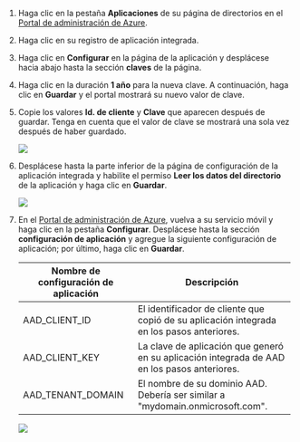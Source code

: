 1.  Haga clic en la pestaña **Aplicaciones** de su página de directorios en el [Portal de administración de Azure][Portal de administración de Azure].

2.  Haga clic en su registro de aplicación integrada.

3.  Haga clic en **Configurar** en la página de la aplicación y desplácese hacia abajo hasta la sección **claves** de la página.
4.  Haga clic en la duración **1 año** para la nueva clave. A continuación, haga clic en **Guardar** y el portal mostrará su nuevo valor de clave.
5.  Copie los valores **Id. de cliente** y **Clave** que aparecen después de guardar. Tenga en cuenta que el valor de clave se mostrará una sola vez después de haber guardado.

    ![][0]

6.  Desplácese hasta la parte inferior de la página de configuración de la aplicación integrada y habilite el permiso **Leer los datos del directorio** de la aplicación y haga clic en **Guardar**.

    ![][1]

7.  En el [Portal de administración de Azure][Portal de administración de Azure], vuelva a su servicio móvil y haga clic en la pestaña **Configurar**. Desplácese hasta la sección **configuración de aplicación** y agregue la siguiente configuración de aplicación; por último, haga clic en **Guardar**.

    | Nombre de configuración de aplicación | Descripción                                                                                  |
    |---------------------------------------|----------------------------------------------------------------------------------------------|
    | AAD\_CLIENT\_ID                       | El identificador de cliente que copió de su aplicación integrada en los pasos anteriores.    |
    | AAD\_CLIENT\_KEY                      | La clave de aplicación que generó en su aplicación integrada de AAD en los pasos anteriores. |
    | AAD\_TENANT\_DOMAIN                   | El nombre de su dominio AAD. Debería ser similar a "mydomain.onmicrosoft.com".               |

 
    ![][2]

  [Portal de administración de Azure]: https://manage.windowsazure.com/
  [0]: ./media/mobile-services-generate-aad-app-registration-access-key/client-id-and-key.png
  [1]: ./media/mobile-services-generate-aad-app-registration-access-key/app-perms.png
  [2]: ./media/mobile-services-generate-aad-app-registration-access-key/aad-app-settings.png
